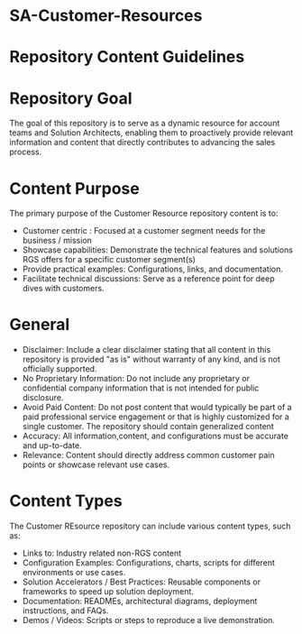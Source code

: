 # SA-Customer-Resources
# Repository Content Guidelines

# Repository Goal 
The goal of this repository is to serve as a dynamic resource for account teams and Solution Architects, enabling them to proactively provide relevant information and content that directly contributes to advancing the sales process.

# Content Purpose
The primary purpose of the Customer Resource repository content is to:
- Customer centric : Focused at a customer segment needs for the business / mission
- Showcase capabilities: Demonstrate the technical features and solutions RGS offers for a specific customer segment(s)
- Provide practical examples: Configurations, links, and documentation.
- Facilitate technical discussions: Serve as a reference point for deep dives with customers.

# General 
- Disclaimer: Include a clear disclaimer stating that all content in this repository is provided "as is" without warranty of any kind, and is not officially supported.
- No Proprietary Information: Do not include any proprietary or confidential company information that is not intended for public disclosure.
- Avoid Paid Content: Do not post content that would typically be part of a paid professional service engagement or that is highly customized for a single customer. The repository should contain generalized content
- Accuracy: All information,content, and configurations must be accurate and up-to-date.
- Relevance: Content should directly address common customer pain points or showcase relevant use cases.

# Content Types

The Customer REsource repository can include various content types, such as:
- Links to: Industry related non-RGS content
- Configuration Examples: Configurations, charts, scripts for different environments or use cases.
- Solution Accelerators / Best Practices: Reusable components or frameworks to speed up solution deployment.
- Documentation: READMEs, architectural diagrams, deployment instructions, and FAQs.
- Demos / Videos: Scripts or steps to reproduce a live demonstration.
